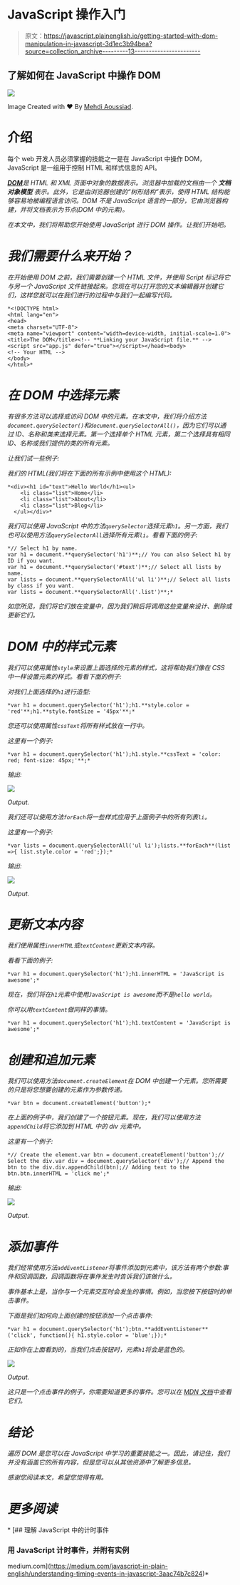 # JavaScript 操作入门

> 原文：<https://javascript.plainenglish.io/getting-started-with-dom-manipulation-in-javascript-3d1ec3b94bea?source=collection_archive---------13----------------------->

## 了解如何在 JavaScript 中操作 DOM

![](img/ec61f2bb09e5a4e0dfc2234de3afc16e.png)

Image Created with ❤️️ By [Mehdi Aoussiad](https://mehdiouss315.medium.com/).

# 介绍

每个 web 开发人员必须掌握的技能之一是在 JavaScript 中操作 DOM，JavaScript 是一组用于控制 HTML 和样式信息的 API。

*[***DOM***](https://developer.mozilla.org/en-US/docs/Web/API/Document_Object_Model/Introduction)是 HTML 和 XML 页面中对象的数据表示。浏览器中加载的文档由一个 ***文档对象模型*** 表示。此外，它是由浏览器创建的“树形结构”表示，使得 HTML 结构能够容易地被编程语言访问。DOM 不是 JavaScript 语言的一部分，它由浏览器构建，并将文档表示为节点(DOM 中的元素)。*

*在本文中，我们将帮助您开始使用 JavaScript 进行 DOM 操作。让我们开始吧。*

# *我们需要什么来开始？*

*在开始使用 DOM 之前，我们需要创建一个 HTML 文件，并使用 Script 标记将它与另一个 JavaScript 文件链接起来。您现在可以打开您的文本编辑器并创建它们，这样您就可以在我们进行的过程中与我们一起编写代码。*

```
*<!DOCTYPE html>
<html lang="en">
<head>
<meta charset="UTF-8">
<meta name="viewport" content="width=device-width, initial-scale=1.0">
<title>The DOM</title><!-- **Linking your JavaScript file.** -->
<script src="app.js" defer="true"></script></head><body>
<!-- Your HTML -->
</body>
</html>*
```

# *在 DOM 中选择元素*

*有很多方法可以选择或访问 DOM 中的元素。在本文中，我们将介绍方法`document.querySelector()`和`document.querySelectorAll()`，因为它们可以通过 ID、名称和类来选择元素。第一个选择单个 HTML 元素，第二个选择具有相同 ID、名称或我们提供的类的所有元素。*

*让我们试一些例子:*

*我们的 HTML(我们将在下面的所有示例中使用这个 HTML):*

```
*<div><h1 id="text">Hello World</h1><ul>
    <li class="list">Home</li>
    <li class="list">About</li>
    <li class="list">Blog</li>
  </ul></div>*
```

*我们可以使用 JavaScript 中的方法`querySelector`选择元素`h1`。另一方面，我们也可以使用方法`querySelectorAll`选择所有元素`li`。看看下面的例子:*

```
*// Select h1 by name.
var h1 = document.**querySelector('h1')**;// You can also Select h1 by ID if you want.
var h1 = document.**querySelector('#text')**;// Select all lists by name.
var lists = document.**querySelectorAll('ul li')**;// Select all lists by class if you want.
var lists = document.**querySelectorAll('.list')**;*
```

*如您所见，我们将它们放在变量中，因为我们稍后将调用这些变量来设计、删除或更新它们。*

# *DOM 中的样式元素*

*我们可以使用属性`style`来设置上面选择的元素的样式，这将帮助我们像在 CSS 中一样设置元素的样式。看看下面的例子:*

*对我们上面选择的`h1`进行造型:*

```
*var h1 = document.querySelector('h1');h1.**style.color = 'red'**;h1.**style.fontSize = '45px'**;*
```

*您还可以使用属性`cssText`将所有样式放在一行中。*

*这里有一个例子:*

```
*var h1 = document.querySelector('h1');h1.style.**cssText = 'color: red; font-size: 45px;'**;*
```

*输出:*

*![](img/c2fd036fff53252756763ce6842b7a9b.png)*

*Output.*

*我们还可以使用方法`forEach`将一些样式应用于上面例子中的所有列表`li`。*

*这里有一个例子:*

```
*var lists = document.querySelectorAll('ul li');lists.**forEach**(list =>{ list.style.color = 'red';});*
```

*输出:*

*![](img/946d058879b05df16aca2441e9810f83.png)*

*Output.*

# *更新文本内容*

*我们使用属性`innerHTML`或`textContent`更新文本内容。*

*看看下面的例子:*

```
*var h1 = document.querySelector('h1');h1.innerHTML = 'JavaScript is awesome';*
```

*现在，我们将在`h1`元素中使用`JavaScript is awesome`而不是`hello world`。*

*你可以用`textContent`做同样的事情。*

```
*var h1 = document.querySelector('h1');h1.textContent = 'JavaScript is awesome';*
```

# *创建和追加元素*

*我们可以使用方法`document.createElement`在 DOM 中创建一个元素。您所需要的只是将您想要创建的元素作为参数传递。*

```
*var btn = document.createElement('button');*
```

*在上面的例子中，我们创建了一个按钮元素。现在，我们可以使用方法`appendChild`将它添加到 HTML 中的 div 元素中。*

*这里有一个例子:*

```
*// Create the element.var btn = document.createElement('button');// Select the div.var div = document.querySelector('div');// Append the btn to the div.div.appendChild(btn);// Adding text to the btn.btn.innerHTML = 'click me';*
```

*输出:*

*![](img/ee2e74d832ed658dac0241146886dcb0.png)*

*Output.*

# *添加事件*

*我们经常使用方法`addEventListener`将事件添加到元素中，该方法有两个参数:事件和回调函数，回调函数将在事件发生时告诉我们该做什么。*

*事件基本上是，当你与一个元素交互时会发生的事情。例如，当您按下按钮时的单击事件。*

*下面是我们如何向上面创建的按钮添加一个点击事件:*

```
*var h1 = document.querySelector('h1');btn.**addEventListener**('click', function(){ h1.style.color = 'blue';});*
```

*正如你在上面看到的，当我们点击按钮时，元素`h1`将会是蓝色的。*

*![](img/9101d6f64f6d7071ab1e9b3ea94b8cca.png)*

*Output.*

*这只是一个点击事件的例子，你需要知道更多的事件。您可以在 [MDN 文档](https://developer.mozilla.org/en-US/docs/Web/Events)中查看它们。*

# *结论*

*遍历 DOM 是您可以在 JavaScript 中学习的重要技能之一。因此，请记住，我们并没有涵盖它的所有内容，但是您可以从其他资源中了解更多信息。*

*感谢您阅读本文，希望您觉得有用。*

# *更多阅读*

*[](https://medium.com/javascript-in-plain-english/understanding-timing-events-in-javascript-3aac74b7c824) [## 理解 JavaScript 中的计时事件

### 用 JavaScript 计时事件，并附有实例

medium.com](https://medium.com/javascript-in-plain-english/understanding-timing-events-in-javascript-3aac74b7c824)*